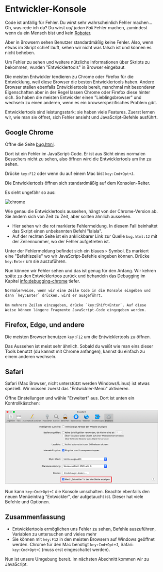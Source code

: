 # Entwickler-Konsole

Code ist anfällig für Fehler. Du wirst sehr wahrscheinlich Fehler machen... Oh, was rede ich da? Du wirst *auf jeden Fall* Fehler machen, zumindest wenn du ein Mensch bist und kein [Roboter](https://en.wikipedia.org/wiki/Bender_(Futurama)).

Aber in Browsern sehen Benutzer standardmäßig keine Fehler. Also, wenn etwas im Skript schief läuft, sehen wir nicht was falsch ist und können es nicht beheben.

Um Fehler zu sehen und weitere nützliche Informationen über Skripts zu bekommen, wurden "Entwicklertools" in Browser eingebaut.

Die meisten Entwickler tendieren zu Chrome oder Firefox für die Entwicklung, weil diese Browser die besten Entwicklertools haben. Andere Browser stellen ebenfalls Entwicklertools bereit, manchmal mit besonderen Eigenschaften aber in der Regel lassen Chrome oder Firefox diese hinter sich. So haben die meisten Entwickler einen "Lieblingsbrowser" und wechseln zu einen anderen, wenn es ein browserspezifisches Problem gibt.

Entwicklertools sind leistungsstark; sie haben viele Features. Zuerst lernen wir, wie man sie öffnet, sich Fehler ansieht und JavaScript-Befehle ausführt.

## Google Chrome

Öffne die Seite [bug.html](bug.html).

Dort ist ein Fehler im JavaScript-Code. Er ist aus Sicht eines normalen Besuchers nicht zu sehen, also öffnen wird die Entwicklertools um ihn zu sehen.

Drücke `key:F12` oder wenn du auf einem Mac bist `key:Cmd+Opt+J`.

Die Entwicklertools öffnen sich standardmäßig auf dem Konsolen-Reiter.

Es sieht ungefähr so aus:

![chrome](chrome.png)

Wie genau die Entwicklertools aussehen, hängt von der Chrome-Version ab. Sie ändern sich von Zeit zu Zeit, aber sollten ähnlich aussehen.

- Hier sehen wir die rot markierte Fehlermeldung. In diesem Fall beinhaltet das Skript einen unbekannten Befehl "lalala".
- Auf der rechten Seite ist ein anklickbarer Link zur Quelle `bug.html:12` mit der Zeilennummer, wo der Fehler aufgetreten ist.

Unter der Fehlermeldung befindet sich ein blaues `>` Symbol. Es markiert eine "Befehlszeile" wo wir JavaScript-Befehle eingeben können. Drücke `key:Enter` um sie auszuführen.

Nun können wir Fehler sehen und das ist genug für den Anfang. Wir kehren späte zu den Entwicklertoos zurück und behandeln das Debugging im Kapitel <info:debugging-chrome> tiefer.

```smart header="Multi-line input"
Normalerweise, wenn wir eine Zeile Code in die Konsole eingeben und dann `key:Enter` drücken, wird er ausgeführt.

Um mehrere Zeilen einzugeben, drücke `key:Shift+Enter`. Auf diese Weise können längere Fragmente JavaScript-Code eingegeben werden.
```

## Firefox, Edge, und andere

Die meisten Browser benutzen `key:F12` um die Entwicklertools zu öffnen.

Das Aussehen ist meist sehr ähnlich. Sobald du weißt wie man eins dieser Tools benutzt (du kannst mit Chrome anfangen), kannst du einfach zu einem anderen wechseln.

## Safari

Safari (Mac Browser, nicht unterstützt werden Windows/Linux) ist etwas speziell. Wir müssen zuerst das "Entwickler-Menü" aktivieren.

Öffne Einstellungen und wähle "Erweitert" aus. Dort ist unten ein Kontrollkästchen:

![safari](safari.png)

Nun kann `key:Cmd+Opt+C` die Konsole umschalten. Beachte ebenfalls den neuen Menüeintrag "Entwickler", der aufgetaucht ist. Dieser hat viele Befehle und Optionen.

## Zusammenfassung

- Entwicklertools ermöglichen uns Fehler zu sehen, Befehle auszuführen, Variablen zu untersuchen und vieles mehr
- Sie können mit `key:F12` in den meisten Browsern auf Windows geöffnet werden. Chrome für den Mac benötigt `key:Cmd+Opt+J`, Safari: `key:Cmd+Opt+C` (muss erst eingeschaltet werden).

Nun ist unsere Umgebung bereit. Im nächsten Abschnitt kommen wir zu JavaScript.
